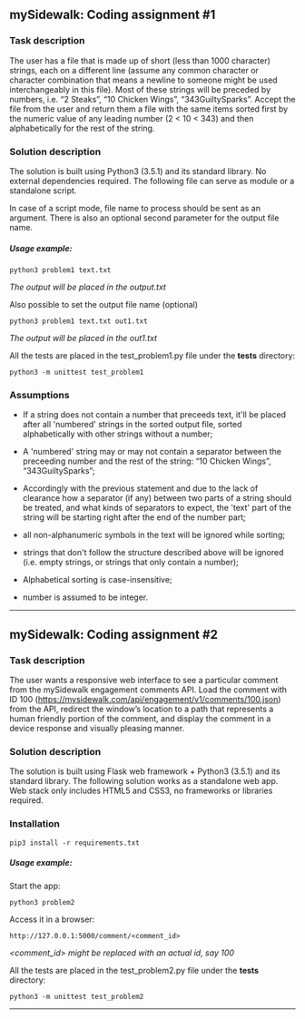 ## mySidewalk: Coding assignment #1


### Task description
The user has a file that is made up of short (less than 1000 character) strings, each on a different line
(assume any common character or character combination that means a newline to someone might be used
interchangeably in this file). Most of these strings will be preceded by numbers, i.e.
“2 Steaks”, “10 Chicken Wings”, “343GuiltySparks”.
Accept the file from the user and return them a file with the same items sorted first by the numeric value of
any leading number (2 < 10 < 343) and then alphabetically for the rest of the string.


### Solution description
The solution is built using Python3 (3.5.1) and its standard library. No external dependencies required.
The following file can serve as module or a standalone script.


In case of a script mode, file name to process should be sent as an argument. There is also an optional second
parameter for the output file name.


##### Usage example:

    python3 problem1 text.txt
*The output will be placed in the output.txt*


Also possible to set the output file name (optional)

    python3 problem1 text.txt out1.txt
*The output will be placed in the out1.txt*


All the tests are placed in the test_problem1.py file under the __tests__ directory:

    python3 -m unittest test_problem1


### Assumptions
* If a string does not contain a number that preceeds text, it'll be placed after all 'numbered' strings in the sorted
output file, sorted alphabetically with other strings without a number;

* A 'numbered' string may or may not contain a separator between the preceeding number and the rest of the string:
“10 Chicken Wings”, “343GuiltySparks”;

* Accordingly with the previous statement and due to the lack of clearance how a separator (if any) between two parts
of a string should be treated, and what kinds of separators to expect, the 'text' part of the string will be starting
right after the end of the number part;

* all non-alphanumeric symbols in the text will be ignored while sorting;

* strings that don't follow the structure described above will be ignored (i.e. empty strings, or strings that only
contain a number);

* Alphabetical sorting is case-insensitive;

* number is assumed to be integer.


---

## mySidewalk: Coding assignment #2


### Task description
The user wants a responsive web interface to see a particular comment from the mySidewalk engagement comments API.
Load the comment with ID 100 (https://mysidewalk.com/api/engagement/v1/comments/100.json) from the API,
redirect the window’s location to a path that represents a human friendly portion of the comment, and display
the comment in a device response and visually pleasing manner.


### Solution description
The solution is built using Flask web framework + Python3 (3.5.1) and its standard library.
The following solution works as a standalone web app.
Web stack only includes HTML5 and CSS3, no frameworks or libraries required.


### Installation

    pip3 install -r requirements.txt


##### Usage example:

Start the app:

    python3 problem2

Access it in a browser:

    http://127.0.0.1:5000/comment/<comment_id>
   *<comment_id> might be replaced with an actual id, say 100*


All the tests are placed in the test_problem2.py file under the __tests__ directory:

    python3 -m unittest test_problem2

---
